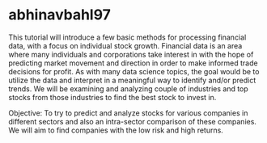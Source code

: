 # abhinavbahl97

This tutorial will introduce a few basic methods for processing financial data, with a focus on individual stock growth. Financial data is an area where many individuals and corporations take interest in with the hope of predicting market movement and direction in order to make informed trade decisions for profit. As with many data science topics, the goal would be to utilize the data and interpret in a meaningful way to identify and/or predict trends. We will be examining and analyzing couple of industries and top stocks from those industries to find the best stock to invest in.

Objective: To try to predict and analyze stocks for various companies in different sectors and also an intra-sector comparison of these companies. We will aim to find companies with the low risk and high returns.
